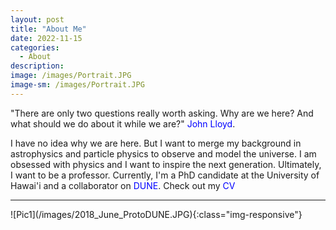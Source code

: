 ```yaml
---
layout: post
title: "About Me"
date: 2022-11-15
categories:
  - About
description:
image: /images/Portrait.JPG
image-sm: /images/Portrait.JPG
---
```


"There are only two questions really worth asking. Why are we here? And what should we do about it while we are?" <a href="https://www.ted.com/talks/john_lloyd_inventories_the_invisible" style="color: blue; text-decoration: none;">John Lloyd</a>.

I have no idea why we are here. But I want to merge my background in astrophysics and particle physics to observe and model the universe. I am obsessed with physics and I want to inspire the next generation. Ultimately, I want to be a professor. Currently, I'm a PhD candidate at the University of Hawai'i and a collaborator on <a href="https://lbnf-dune.fnal.gov/how-it-works/introduction/" style="color: blue; text-decoration: none;">DUNE</a>. Check out my <a href ="/assets/CV.pdf" style="color: blue; text-decoration: none;">CV</a>
<hr/> ![Pic1](/images/2018_June_ProtoDUNE.JPG){:class="img-responsive"}
